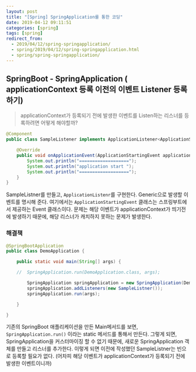 ```yaml
---
layout: post
title: "[Spring] SpringApplication를 통한 코딩"
date: 2019-04-12 09:11:51
categories: [spring]
tags: [spring]
redirect_from:
  - 2019/04/12/spring-springapplication/
  - spring/2019/04/12/spring-springapplication.html
  - spring/spring-springapplication/
---
```


## SpringBoot - SpringApplication ( applicationContext 등록 이전의 이벤트 Listener 등록 하기)

> applicationContext가 등록되기 전에 발생한 이벤트를 Listen하는 리스너를 등록하려면 어떻게 해야할까?

```java
@Component
public class SampleListener implements ApplicationListener<ApplicationStartingEvent> {

    @Override
    public void onApplicationEvent(ApplicationStartingEvent applicationStartingEvent) {
        System.out.println("===================");
        System.out.println("application start ");
        System.out.println("===================");
    }
}
```

SampleListner를 만들고, `ApplicationListenr`를 구현한다. Generic으로 발생할 이벤트를 명시해 준다. 여기에서는 `ApplicationStartingEvent` 클래스는 스프링부트에서 제공하는 Event 클래스이다. 문제는 해당 이벤트가 applicationContext가 띄기전에 발생하기 때문에, 해당 리스너가 캐치하지 못하는 문제가 발생한다.

### 해결책

```java
@SpringBootApplication
public class DemoApplication {

    public static void main(String[] args) {

    //  SpringApplication.run(DemoApplication.class, args);

        SpringApplication springApplication = new SpringApplication(DemoApplication.class);
        springApplication.addListeners(new SampleListner());
        springApplication.run(args);

    }

}
```

기존의 SpringBoot 애플리케이션을 만든 Main메서드를 보면, `SpringApplication.run()` 이라는 static 메서드를 통해서 만든다. 그렇게 되면, SpringApplication을 커스터마이징 할 수 없기 때문에, 새로운 SpringApplication 객체를 만들고 리스너를 추가한다. 이렇게 되면 이전에 작성했던 SampleListner는 빈으로 등록할 필요가 없다. (어차피 해당 이벤트가 applicationContext가 등록되기 전에 발생한 이벤트이니까)
